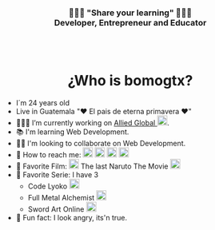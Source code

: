 <head>
<link rel="stylesheet" href="main.css"> 
</head>
<center>

### 👨🏽‍🏫 "Share your learning" 👨🏽‍💻<br>Developer, Entrepreneur and Educator

<br>
<br>
<h1>¿Who is bomogtx?</h1>
</center>
<ul>
<li>
I´m 24 years old
</li>
<li>
Live in Guatemala "❤ El pais de eterna primavera ❤"
</li>
<li>
  👨🏽‍💼 I’m currently working on <a href="https://alliedglobal.com/">Allied Global <img class"radius" src="https://alliedglobal.com/assets/img/favicon.png" width="20px"></a>.
</li>
<li>
📚 I'm  learning Web Development.
</li>
<li>
🤝🏽 I'm looking to collaborate on Web Development.
</li>
<li>
📡 How to reach me: <a href="https://www.facebook.com/DB1.AM.TP"> <img class="radius"src="https://www.facebook.com/rsrc.php/ye/r/Ta8_J_nYekI.ico" width="20px"></a>
<a href="https://www.instagram.com/bomogtx/"> <img class="radius" src="https://www.instagram.com/static/images/ico/favicon-192.png/68d99ba29cc8.png" width="20px"></a>
<a href="https://www.instagram.com/bomogtx/"> <img class="radius" src="https://abs.twimg.com/responsive-web/client-web/icon-ios.b1fc7275.png" width="20px"></a>
<a href="mailto:davidalejandroborrayo@gmail.com?Subject=Colaboremos%20juntos%20"> <img class="radius" src="https://ssl.gstatic.com/ui/v1/icons/mail/rfr/gmail.ico" width="20px"></a>
</li>
<li>
🍿 Favorite Film: <img class="radius coloricons" src="https://static.wikia.nocookie.net/narutooriginals/images/d/d6/Hy%C5%ABga_Symbol.png" width="20px"> The last Naruto The Movie <img class="radius" src="https://static.wikia.nocookie.net/narutooriginals/images/8/89/Uzumaki_Symbol.svg" width="20px">
</li>
<li>
🍿 Favorite Serie: I have 3
<ul>
<li>
Code Lyoko <img class="radius" src="https://i.imgur.com/YobggLt.jpg" width="20px">
</li>
<li>
Full Metal Alchemist <img class="radius" src="https://i.pinimg.com/originals/90/e1/4a/90e14a9c5ad59c6df85d872ae33d3a53.jpg" width="20px">
</li>
<li>
Sword Art Online <img class="radius" src="https://m.media-amazon.com/images/I/31VRwamL-5L._AC_SS350_.jpg" width="20px">
</li>
</ul>
</li>
<li>
🤔 Fun fact: I look angry, its'n true.
</li>
</ul>
<!--
**bomogtx/bomogtx** is a ✨ _special_ ✨ repository because its `README.md` (this file) appears on your GitHub profile.
-->

